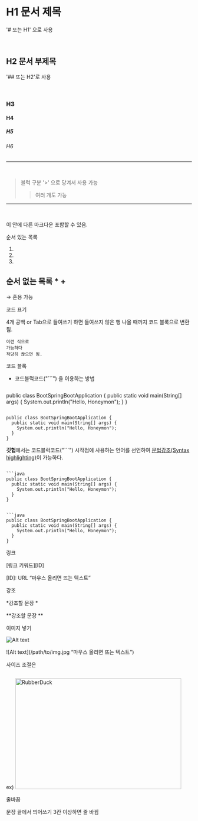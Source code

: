 # H1  문서 제목

'# 또는 H1' 으로 사용
  
</br>

## H2 문서 부제목

'## 또는 H2'로 사용

</br>

### H3
#### H4
##### H5
###### H6

------

</br>

 > 블럭 구분
 > '>' 으로 당겨서 사용 가능
 >> 여러 개도 가능
 >>

-----

</br>

이 안에 다른 마크다운 포함할 수 있음.

순서 있는 목록

 1.
 2.
 3.

순서 없는 목록
 * 
 +
 -

 → 혼용 가능


코드 표기

4개 공백 or Tab으로 들여쓰기 하면 들여쓰지 않은 행 나올 때까지 코드 블록으로 변환 됨.

    이런 식으로
    가능하다
    적당히 끊으면 됨.


코드 블록

- 코드블럭코드("```") 을 이용하는 방법

```

```
public class BootSpringBootApplication {
  public static void main(String[] args) {
    System.out.println("Hello, Honeymon");
  }
}
```

```

```
public class BootSpringBootApplication {
  public static void main(String[] args) {
    System.out.println("Hello, Honeymon");
  }
}

```

**깃헙**에서는 코드블럭코드("```") 시작점에 사용하는 언어를 선언하여 [문법강조(Syntax highlighting)](https://docs.github.com/en/github/writing-on-github/creating-and-highlighting-code-blocks#syntax-highlighting)이 가능하다.

```

```java
public class BootSpringBootApplication {
  public static void main(String[] args) {
    System.out.println("Hello, Honeymon");
  }
}
```

```

```java
public class BootSpringBootApplication {
  public static void main(String[] args) {
    System.out.println("Hello, Honeymon");
  }
}
```

링크

[링크 키워드][ID]

[ID]: URL “마우스 올리면 뜨는 텍스트”

강조

 *강조할 문장 *

**강조할 문장 **

이미지 넣기

![Alt text](/path/to/img.jpg)

![Alt text](/path/to/img.jpg “마우스 올리면 뜨는 텍스트”)

사이즈 조절은 

<img width="" height=""></img>

ex) <img src="/path/to/img.jpg" width="450px" height="300px" title="px(픽셀) 크기 설정" alt="RubberDuck"></img><br/>

줄바꿈

문장 끝에서 띄어쓰기 3칸 이상하면 줄 바뀜
